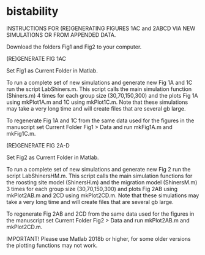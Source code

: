 # bistability

INSTRUCTIONS FOR (RE)GENERATING FIGURES 1AC and 2ABCD VIA NEW SIMULATIONS OR FROM APPENDED DATA.

Download the folders Fig1 and Fig2 to your computer.

(RE)GENERATE FIG 1AC

Set Fig1 as Current Folder in Matlab.

To run a complete set of new simulations and generate new Fig 1A and 1C run the script LabShiners.m. This script calls the main simulation function (Shiners.m) 4 times for each group size (30,70,150,300) and the plots Fig 1A using mkPlot1A.m and 1C using mkPlot1C.m. Note that these simulations may take a very long time and will create files that are several gb large.

To regenerate Fig 1A and 1C from the same data used for the figures in the manuscript set Current Folder Fig1 > Data and run mkFig1A.m and mkFig1C.m.


(RE)GENERATE FIG 2A-D

Set Fig2 as Current Folder in Matlab.

To run a complete set of new simulations and generate new Fig 2 run the script LabShinersHM.m. This script calls the main simulation functions for the roosting site model (ShinersH.m) and the migration model (ShinersM.m) 3 times for each group size (30,70,150,300) and plots Fig 2AB using mkPlot2AB.m and 2CD using mkPlot2CD.m. Note that these simulations may take a very long time and will create files that are several gb large.

To regenerate Fig 2AB and 2CD from the same data used for the figures in the manuscript set Current Folder Fig2 > Data and run mkPlot2AB.m and mkPlot2CD.m.

IMPORTANT! Please use Matlab 2018b or higher, for some older versions the plotting functions may not work.

